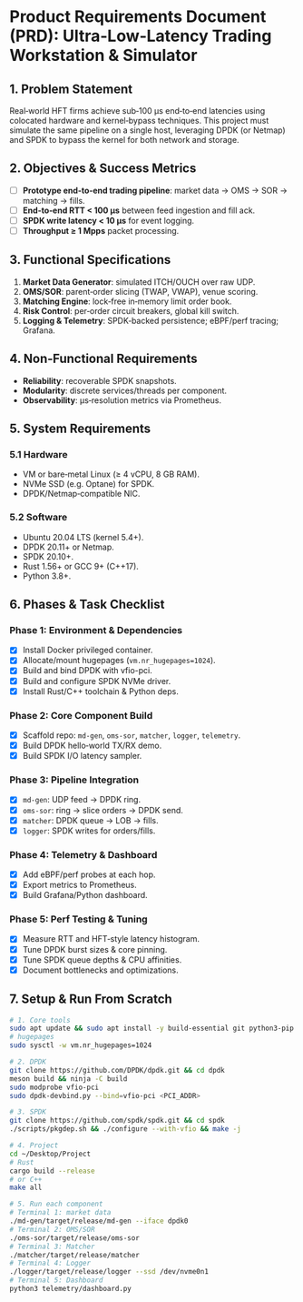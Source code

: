 # Product Requirements Document (PRD): Ultra‑Low‑Latency Trading Workstation & Simulator

## 1. Problem Statement
Real‑world HFT firms achieve sub‑100 µs end‑to‑end latencies using colocated hardware and kernel‑bypass techniques. This project must simulate the same pipeline on a single host, leveraging DPDK (or Netmap) and SPDK to bypass the kernel for both network and storage.

## 2. Objectives & Success Metrics
- [ ] **Prototype end‑to‑end trading pipeline**: market data → OMS → SOR → matching → fills.
- [ ] **End‑to‑end RTT < 100 µs** between feed ingestion and fill ack.
- [ ] **SPDK write latency < 10 µs** for event logging.
- [ ] **Throughput ≥ 1 Mpps** packet processing.

## 3. Functional Specifications
1. **Market Data Generator**: simulated ITCH/OUCH over raw UDP.
2. **OMS/SOR**: parent‑order slicing (TWAP, VWAP), venue scoring.
3. **Matching Engine**: lock‑free in‑memory limit order book.
4. **Risk Control**: per‑order circuit breakers, global kill switch.
5. **Logging & Telemetry**: SPDK‑backed persistence; eBPF/perf tracing; Grafana.

## 4. Non‑Functional Requirements
- **Reliability**: recoverable SPDK snapshots.
- **Modularity**: discrete services/threads per component.
- **Observability**: µs‑resolution metrics via Prometheus.

## 5. System Requirements
### 5.1 Hardware
- VM or bare‑metal Linux (≥ 4 vCPU, 8 GB RAM).
- NVMe SSD (e.g. Optane) for SPDK.
- DPDK/Netmap‑compatible NIC.

### 5.2 Software
- Ubuntu 20.04 LTS (kernel 5.4+).
- DPDK 20.11+ or Netmap.
- SPDK 20.10+.
- Rust 1.56+ or GCC 9+ (C++17).
- Python 3.8+.

## 6. Phases & Task Checklist
### Phase 1: Environment & Dependencies
- [X] Install Docker privileged container.
- [X] Allocate/mount hugepages (`vm.nr_hugepages=1024`).
- [X] Build and bind DPDK with vfio-pci.
- [X] Build and configure SPDK NVMe driver.
- [X] Install Rust/C++ toolchain & Python deps.

### Phase 2: Core Component Build
- [X] Scaffold repo: `md-gen`, `oms-sor`, `matcher`, `logger`, `telemetry`.
- [X] Build DPDK hello‑world TX/RX demo.
- [X] Build SPDK I/O latency sampler.

### Phase 3: Pipeline Integration
- [X] `md-gen`: UDP feed → DPDK ring.
- [X] `oms-sor`: ring → slice orders → DPDK send.
- [X] `matcher`: DPDK queue → LOB → fills.
- [X] `logger`: SPDK writes for orders/fills.

### Phase 4: Telemetry & Dashboard
- [X] Add eBPF/perf probes at each hop.
- [X] Export metrics to Prometheus.
- [X] Build Grafana/Python dashboard.

### Phase 5: Perf Testing & Tuning
- [X] Measure RTT and HFT‑style latency histogram.
- [X] Tune DPDK burst sizes & core pinning.
- [X] Tune SPDK queue depths & CPU affinities.
- [X] Document bottlenecks and optimizations.

## 7. Setup & Run From Scratch
```bash
# 1. Core tools
sudo apt update && sudo apt install -y build-essential git python3-pip
# hugepages
sudo sysctl -w vm.nr_hugepages=1024

# 2. DPDK
git clone https://github.com/DPDK/dpdk.git && cd dpdk
meson build && ninja -C build
sudo modprobe vfio-pci
sudo dpdk-devbind.py --bind=vfio-pci <PCI_ADDR>

# 3. SPDK
git clone https://github.com/spdk/spdk.git && cd spdk
./scripts/pkgdep.sh && ./configure --with-vfio && make -j

# 4. Project
cd ~/Desktop/Project
# Rust
cargo build --release
# or C++
make all

# 5. Run each component
# Terminal 1: market data
./md-gen/target/release/md-gen --iface dpdk0
# Terminal 2: OMS/SOR
./oms-sor/target/release/oms-sor
# Terminal 3: Matcher
./matcher/target/release/matcher
# Terminal 4: Logger
./logger/target/release/logger --ssd /dev/nvme0n1
# Terminal 5: Dashboard
python3 telemetry/dashboard.py
```
